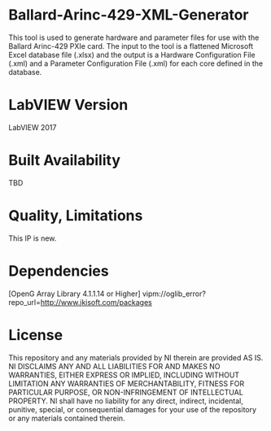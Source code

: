 # Ballard-Arinc-429-XML-Generator
This tool is used to generate hardware and parameter files for use with the Ballard Arinc-429 PXIe card. The input to the tool is a flattened Microsoft Excel database file (.xlsx) and the output is a Hardware Configuration File (.xml) and a Parameter Configuration File (.xml) for each core defined in the database.

# LabVIEW Version
LabVIEW 2017

# Built Availability
TBD

# Quality, Limitations
This IP is new.

# Dependencies
[OpenG Array Library 4.1.1.14 or Higher] vipm://oglib_error?repo_url=http://www.jkisoft.com/packages


# License
This repository and any materials provided by NI therein are provided AS IS. NI DISCLAIMS ANY AND ALL LIABILITIES FOR AND MAKES NO WARRANTIES, EITHER EXPRESS OR IMPLIED, INCLUDING WITHOUT LIMITATION ANY WARRANTIES OF MERCHANTABILITY, FITNESS FOR PARTICULAR PURPOSE, OR NON-INFRINGEMENT OF INTELLECTUAL PROPERTY. NI shall have no liability for any direct, indirect, incidental, punitive, special, or consequential damages for your use of the repository or any materials contained therein.
